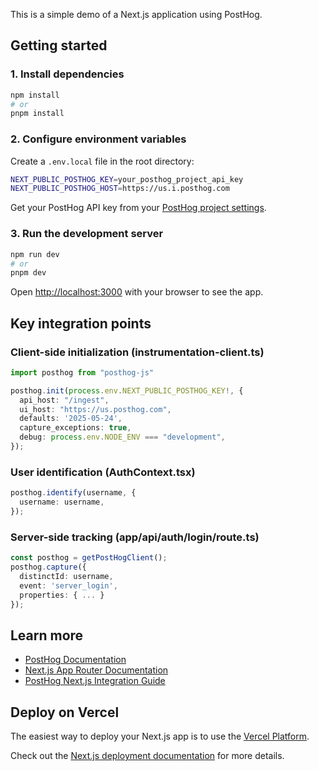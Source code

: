 This is a simple demo of a Next.js application using PostHog.

## Getting started

### 1. Install dependencies

```bash
npm install
# or
pnpm install
```

### 2. Configure environment variables

Create a `.env.local` file in the root directory:

```bash
NEXT_PUBLIC_POSTHOG_KEY=your_posthog_project_api_key
NEXT_PUBLIC_POSTHOG_HOST=https://us.i.posthog.com
```

Get your PostHog API key from your [PostHog project settings](https://app.posthog.com/project/settings).

### 3. Run the development server

```bash
npm run dev
# or
pnpm dev
```

Open [http://localhost:3000](http://localhost:3000) with your browser to see the app.

## Key integration points

### Client-side initialization (instrumentation-client.ts)

```typescript
import posthog from "posthog-js"

posthog.init(process.env.NEXT_PUBLIC_POSTHOG_KEY!, {
  api_host: "/ingest",
  ui_host: "https://us.posthog.com",
  defaults: '2025-05-24',
  capture_exceptions: true,
  debug: process.env.NODE_ENV === "development",
});
```

### User identification (AuthContext.tsx)

```typescript
posthog.identify(username, {
  username: username,
});
```

### Server-side tracking (app/api/auth/login/route.ts)

```typescript
const posthog = getPostHogClient();
posthog.capture({
  distinctId: username,
  event: 'server_login',
  properties: { ... }
});
```

## Learn more

- [PostHog Documentation](https://posthog.com/docs)
- [Next.js App Router Documentation](https://nextjs.org/docs/app)
- [PostHog Next.js Integration Guide](https://posthog.com/docs/libraries/next-js)

## Deploy on Vercel

The easiest way to deploy your Next.js app is to use the [Vercel Platform](https://vercel.com/new).

Check out the [Next.js deployment documentation](https://nextjs.org/docs/app/building-your-application/deploying) for more details.
